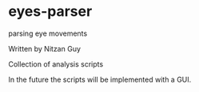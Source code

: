 # eyes-parser
parsing eye movements

Written by Nitzan Guy

Collection of analysis scripts 

In the future the scripts will be implemented with a GUI.
